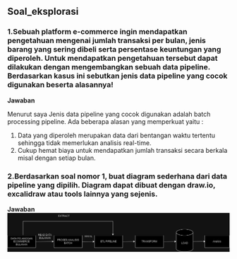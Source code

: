 ## Soal_eksplorasi

### 1.Sebuah platform e-commerce ingin mendapatkan pengetahuan mengenai jumlah transaksi per bulan, jenis barang yang sering dibeli serta persentase keuntungan yang diperoleh. Untuk mendapatkan pengetahuan tersebut dapat dilakukan dengan mengembangkan sebuah data pipeline. Berdasarkan kasus ini sebutkan jenis data pipeline yang cocok digunakan beserta alasannya!


**Jawaban**

Menurut saya Jenis data pipeline yang cocok digunakan adalah batch processing pipeline. Ada beberapa alasan yang memperkuat yaitu :
1. Data yang diperoleh merupakan data dari bentangan waktu tertentu sehingga tidak memerlukan analisis real-time.
2. Cukup hemat biaya untuk mendapatkan jumlah transaksi secara berkala misal dengan setiap bulan.


### 2.Berdasarkan soal nomor 1, buat diagram sederhana dari data pipeline yang dipilih. Diagram dapat dibuat dengan draw.io, excalidraw atau tools lainnya yang sejenis.

**Jawaban**
![alt text](https://github.com/ddzikri/de_muhammad-dzikri-rizaldi/blob/main/01_Introduction-DE/screenshot/Diagram1.jpg?raw=true)